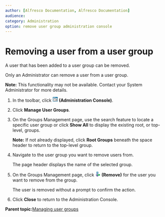 ```yaml
---
author: [Alfresco Documentation, Alfresco Documentation]
audience: 
category: Administration
option: remove user group administration console
---
```


# Removing a user from a user group

A user that has been added to a user group can be removed.

Only an Administrator can remove a user from a user group.

**Note:** This functionality may not be available. Contact your System Administrator for more details.

1.  In the toolbar, click ![Administration Console](../images/im-adminconsole.png) **\(Administration Console\)**.

2.  Click **Manage User Groups**.

3.  On the Groups Management page, use the search feature to locate a specific user group or click **Show All** to display the existing root, or top-level, groups.

    **Note:** If not already displayed, click **Root Groups** beneath the space header to return to the top-level group.

4.  Navigate to the user group you want to remove users from.

    The page header displays the name of the selected group.

5.  On the Groups Management page, click ![Remove](../images/im-user-remove.png) **\(Remove\)** for the user you want to remove from the group.

    The user is removed without a prompt to confirm the action.

6.  Click **Close** to return to the Administration Console.


**Parent topic:**[Managing user groups](../concepts/cuh-usergroups-manage.md)

